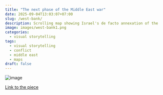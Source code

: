 ```yaml
---
title: "The next phase of the Middle East war"
date: 2025-09-04T13:03:07+07:00
slug: /west-bank/
description: Scrolling map showing Israel's de facto annexation of the West Bank
image: images/west-bank1.png
categories:
  - visual storytelling
tags:
  - visual storytelling
  - conflict
  - middle east
  - maps
draft: false
---
```


![image](/images/west-bank2.png)

[Link to the piece](https://www.economist.com/interactive/middle-east-and-africa/2025/09/03/rampant-and-relentless-israel-s-settlers-make-their-move?app=core)
